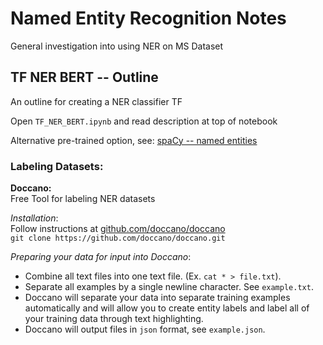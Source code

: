 # Named Entity Recognition Notes
General investigation into using NER on MS Dataset


## TF NER BERT -- Outline
An outline for creating a NER classifier TF  

Open `TF_NER_BERT.ipynb` and read description at top of notebook  

Alternative pre-trained option, see: [spaCy -- named entities](https://spacy.io/usage/linguistic-features#named-entities "spaCy")  


### Labeling Datasets:
**Doccano:**  
Free Tool for labeling NER datasets  

*Installation*:  
Follow instructions at [github.com/doccano/doccano](https://github.com/doccano/doccano "https://github.com/doccano/doccano")  
`git clone https://github.com/doccano/doccano.git`

*Preparing your data for input into Doccano*:  

- Combine all text files into one text file.
(Ex. `cat * > file.txt`).
- Separate all examples by a single newline character. See `example.txt`.
- Doccano will separate your data into separate training examples automatically and will allow you to create entity labels and label all of your training data through text highlighting. 
- Doccano will output files in `json` format, see `example.json`.
